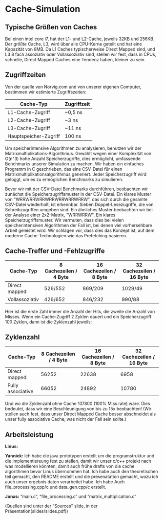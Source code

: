 # Cache-Simulation

## Typische Größen von Caches

Bei einen intel core i7, hat der L1- und L2-Cache, jeweils 32KB und 256KB. Der größte Cache, L3, wird über alle CPU-Kerne geteilt und hat eine Kapazität von 8MB. Da L1 Caches typischerweise Direct Mapped sind, und L3 8 fach assoziativ oder Vollassoziativ sind, stellen wir fest, dass in CPUs, schnelle, Direct Mapped Caches eine Tendenz haben, kleiner zu sein.

## Zugriffzeiten
Von der quelle von Norvig.com und von unserer eigenen Computer, bestimmen wir estimierte Zugriffszeiten:

| Cache-Typ                | Zugriffzeit |
|--------------------------|-------------|
| L1-Cache-Zugriff         | ~0,5 ns      |
| L2-Cache-Zugriff         | ~3 ns        |
| L3-Cache-Zugriff         | ~11 ns        |
| Hauptspeicher-Zugriff    | 100 ns      |

Um speicherintensive Algorithmen zu analysieren, benutzen wir der Matrixmultiplikations-Algorithmus. Gewählt wegen einer Komplexität von O(n^3) hohe Anzahl Speicherzugriffe, dies ermöglicht, umfassende Benchmarks unserer Simulation zu machen.
Wir haben ein einfaches Programm in C geschrieben, das eine CSV-Datei für einen Matrixmultiplikationsalgorithmus generiert. Jeder Speicherzugriff wird geloggt, um es zu ermöglichen Benchmarks zu simulieren.

Bevor wir mit der CSV-Datei Benchmarks durchführen, beobachten wir zunächst die Speicherzugriffsmuster in der CSV-Datei. Ein klares Muster von "WRRWRRWRRWRRWRRWRRWRRW", das sich durch die gesamte CSV-Datei wiederholt, ist erkennbar. Sieben Doppel-Lesezugriffe, die von Schreibzugriffen umgeben sind. Ein ähnliches Muster beobachten wir bei der Analyse einer 2x2-Matrix, "WRRWRRW". Ein klares Speicherzugriffsmuster. Wir vermuten, dass dies bei vielen speicherintensiven Algorithmen der Fall ist, bei denen viel vorhersehbare Arbeit geleistet wird. Wir schlagen vor, dass dies das Konzept ist, auf dem moderne Cache-Technologien wie das Prefetching basieren.

## Cache-Treffer und -Fehlzugriffe

| Cache-Typ           | 8 Cachezeilen / 4 Byte | 16 Cachezeilen / 8 Byte | 32 Cachezeilen / 16 Byte |
|---------------------|------------------------|-------------------------|--------------------------|
| Direct mapped       | 526/552                | 869/209                 | 1029/49                  |
| Vollassoziativ      | 426/652                | 846/232                 | 990/88                   |

Hier ist die erste Zahl immer die Anzahl der Hits, die zweite die Anzahl von Misses. Wenn ein Cache-Zugriff 2 Zyklen dauert und ein Speicherzugriff 100 Zyklen, dann ist die Zyklenzahl jeweils:

## Zyklenzahl

| Cache-Typ           | 8 Cachezeilen / 4 Byte | 16 Cachezeilen / 8 Byte | 32 Cachezeilen / 16 Byte |
|---------------------|------------------------|-------------------------|--------------------------|
| Direct mapped       | 56252                  | 22638                   | 6958                     |
| Fully associative   | 66052                  | 24892                   | 10780                    |

Und wo die Zyklenzahl ohne Cache 107800 (100% Miss rate) wäre. 
Dies bedeutet, dass wir eine Beschleunigung von bis zu 15x beobachten! (Wir stellen auch fest, dass unser Direct Mapped Cache besser abschneidet als unser fully associative Cache, was nicht der Fall sein sollte.)

## Arbeitsleistung

**Linus:**

**Yannick:** 
Ich habe die java prototypen erstellt um die programstruktur und die implementiereung fest zu stellen, damit wir unser c/c++ projekt nach was modellieren könnten, damit auch frühe drafts von die cache algorithmen bevor Linus übernommen hat. Ich habe auch den theoretischen teil gemacht, den README erstellt und die presenatation gemacht, wozu ich auch unser ergebnis daten verarbeitet habe. Ich habe Auch file_processing.cpp/c und data_gen.cpp/c erstellt.

**Jonas:** “main.c”, “file_processing.c” und “matrix_multiplication.c”

(Quellen sind unter der "Sources" slide, in der Präsentation(slides/slides.pdf))
